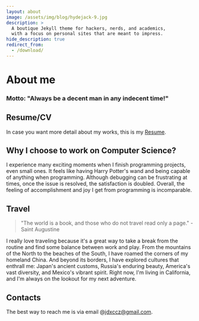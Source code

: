 ```yaml
---
layout: about
image: /assets/img/blog/hydejack-9.jpg
description: >
  A boutique Jekyll theme for hackers, nerds, and academics,
  with a focus on personal sites that are meant to impress.
hide_description: true
redirect_from:
  - /download/
---
```


# About me

<!--author-->

### Motto: "Always be a decent man in any indecent time!"

## Resume/CV

In case you want more detail about my works, this is my <a href="https://drive.google.com/file/d/1NsU85SUgt8BvjIUM5d6m14TqgpfSsWXg/view?usp=sharing">Resume</a>.

## Why I choose to work on Computer Science?

I experience many exciting moments when I finish programming projects, even small ones. It feels like having Harry Potter's wand and being capable of anything when programming. Although debugging can be frustrating at times, once the issue is resolved, the satisfaction is doubled. Overall, the feeling of accomplishment and joy I get from programming is incomparable.

## Travel

> "The world is a book, and those who do not travel read only a page." - Saint Augustine

I really love traveling because it's a great way to take a break from the routine and find some balance between work and play. From the mountains of the North to the beaches of the South, I have roamed the corners of my homeland China. And beyond its borders, I have explored cultures that enthrall me: Japan's ancient customs, Russia's enduring beauty, America's vast diversity, and Mexico's vibrant spirit. Right now, I'm living in California, and I'm always on the lookout for my next adventure.

## Contacts

The best way to reach me is via email @jdxccz@gmail.com.